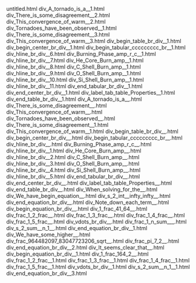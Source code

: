 untitled.html
div_A_tornado_is_a__1.html
div_There_is_some_disagreement__2.html
div_This_convergence_of_warm__2.html
div_Tornadoes_have_been_observed__1.html
div_There_is_some_disagreement__3.html
div_This_convergence_of_warm__3.html
div_begin_table_br_div__1.html
div_begin_center_br_div__1.html
div_begin_tabular_ccccccccc_br__1.html
div_hline_br_div__6.html
div_Burning_Phase_amp_r_c__1.html
div_hline_br_div__7.html
div_He_Core_Burn_amp__1.html
div_hline_br_div__8.html
div_C_Shell_Burn_amp__1.html
div_hline_br_div__9.html
div_O_Shell_Burn_amp__1.html
div_hline_br_div__10.html
div_Si_Shell_Burn_amp__1.html
div_hline_br_div__11.html
div_end_tabular_br_div__1.html
div_end_center_br_div__1.html
div_label_tab_table_Properties__1.html
div_end_table_br_div__1.html
div_A_tornado_is_a__.html
div_There_is_some_disagreement__.html
div_This_convergence_of_warm__.html
div_Tornadoes_have_been_observed__.html
div_There_is_some_disagreement__1.html
div_This_convergence_of_warm__1.html
div_begin_table_br_div__.html
div_begin_center_br_div__.html
div_begin_tabular_ccccccccc_br__.html
div_hline_br_div__.html
div_Burning_Phase_amp_r_c__.html
div_hline_br_div__1.html
div_He_Core_Burn_amp__.html
div_hline_br_div__2.html
div_C_Shell_Burn_amp__.html
div_hline_br_div__3.html
div_O_Shell_Burn_amp__.html
div_hline_br_div__4.html
div_Si_Shell_Burn_amp__.html
div_hline_br_div__5.html
div_end_tabular_br_div__.html
div_end_center_br_div__.html
div_label_tab_table_Properties__.html
div_end_table_br_div__.html
div_When_solving_for_the__.html
div_We_have_begin_equation__.html
div_s_2_int__infty_infty__.html
div_end_equation_br_div__.html
div_Note_down_each_term__.html
div_begin_equation_br_div__.html
div_1_frac_41_64__.html
div_frac_1_2_frac__.html
div_frac_1_3_frac__.html
div_frac_1_4_frac__.html
div_frac_1_5_frac__.html
div_vdots_br_div__.html
div_frac_1_n_sum___.html
div_s_2_sum__n_1__.html
div_end_equation_br_div__1.html
div_We_have_some_higher__.html
div_frac_964482097_83047723206_sqrt__.html
div_frac_pi_7_2__.html
div_end_equation_br_div__2.html
div_It_seems_clear_that__.html
div_begin_equation_br_div__1.html
div_1_frac_164_2__.html
div_frac_1_2_frac__1.html
div_frac_1_3_frac__1.html
div_frac_1_4_frac__1.html
div_frac_1_5_frac__1.html
div_vdots_br_div__1.html
div_s_2_sum__n_1__1.html
div_end_equation_br_div__3.html
